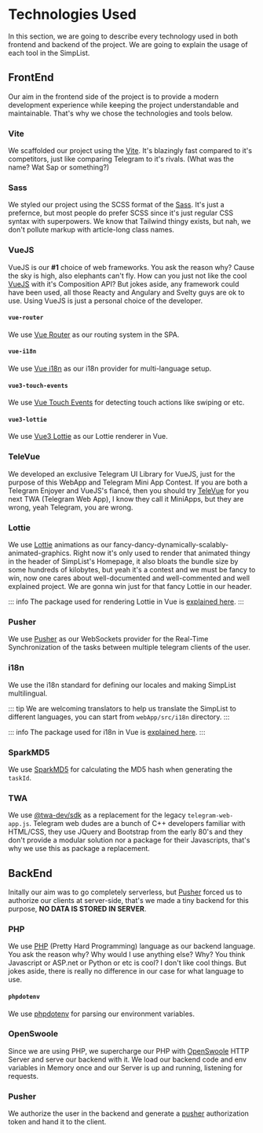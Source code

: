 # Technologies Used
In this section, we are going to describe every technology used in both frontend and backend of the project. We are going to explain the usage of each tool in the SimpList.

## FrontEnd
Our aim in the frontend side of the project is to provide a modern development experience while keeping the project understandable and maintainable. That's why we chose the technologies and tools below.

### Vite
We scaffolded our project using the [Vite](https://vitejs.dev/). It's blazingly fast compared to it's competitors, just like comparing Telegram to it's rivals. (What was the name? Wat Sap or something?)

### Sass
We styled our project using the SCSS format of the [Sass](https://sass-lang.com/). It's just a prefernce, but most people do prefer SCSS since it's just regular CSS syntax with superpowers. We know that Tailwind thingy exists, but nah, we don't pollute markup with article-long class names.

### VueJS
VueJS is our **#1** choice of web frameworks. You ask the reason why? Cause the sky is high, also elephants can't fly. How can you just not like the cool [VueJS](https://vuejs.org/) with it's Composition API? But jokes aside, any framework could have been used, all those Reacty and Angulary and Svelty guys are ok to use. Using VueJS is just a personal choice of the developer.

#### `vue-router`
We use [Vue Router](https://router.vuejs.org/) as our routing system in the SPA.

#### `vue-i18n`
We use [Vue i18n](https://vue-i18n.intlify.dev/) as our i18n provider for multi-language setup.

#### `vue3-touch-events`
We use [Vue Touch Events](https://github.com/robinrodricks/vue3-touch-events) for detecting touch actions like swiping or etc.

#### `vue3-lottie`
We use [Vue3 Lottie](https://www.npmjs.com/package/vue3-lottie) as our Lottie renderer in Vue.

### TeleVue
We developed an exclusive Telegram UI Library for VueJS, just for the purpose of this WebApp and Telegram Mini App Contest. If you are both a Telegram Enjoyer and VueJS's fiancé, then you should try [TeleVue](https://github.com/erfanmola/TeleVue) for you next TWA (Telegram Web App), I know they call it MiniApps, but they are wrong, yeah Telegram, you are wrong.

### Lottie
We use [Lottie](https://airbnb.design/lottie/) animations as our fancy-dancy-dynamically-scalably-animated-graphics. Right now it's only used to render that animated thingy in the header of SimpList's Homepage, it also bloats the bundle size by some hundreds of kilobytes, but yeah it's a contest and we must be fancy to win, now one cares about well-documented and well-commented and well explained project. We are gonna win just for that fancy Lottie in our header. 

::: info
The package used for rendering Lottie in Vue is [explained here](#vue3-lottie).
:::

### Pusher
We use [Pusher](https://pusher.com/) as our WebSockets provider for the Real-Time Synchronization of the tasks between multiple telegram clients of the user.

### i18n
We use the i18n standard for defining our locales and making SimpList multilingual.

::: tip
We are welcoming translators to help us translate the SimpList to different languages, you can start from `webApp/src/i18n` directory.
:::

::: info
The package used for i18n in Vue is [explained here](#vue-i18n).
:::

### SparkMD5
We use [SparkMD5](https://www.npmjs.com/package/spark-md5) for calculating the MD5 hash when generating the `taskId`.

### TWA

We use [@twa-dev/sdk](https://github.com/twa-dev/SDK) as a replacement for the legacy `telegram-web-app.js`. Telegram web dudes are a bunch of C++ developers familiar with HTML/CSS, they use JQuery and Bootstrap from the early 80's and they don't provide a modular solution nor a package for their Javascripts, that's why we use this as package a replacement. 

## BackEnd
Initally our aim was to go completely serverless, but [Pusher](#pusher) forced us to authorize our clients at server-side, that's we made a tiny backend for this purpose, **NO DATA IS STORED IN SERVER**.

### PHP
We use [PHP](https://php.net) (Pretty Hard Programming) language as our backend language. You ask the reason why? Why would I use anything else? Why? You think Javascript or ASP.net or Python or etc is cool? I don't like cool things. But jokes aside, there is really no difference in our case for what language to use.

#### `phpdotenv`
We use [phpdotenv](https://github.com/vlucas/phpdotenv) for parsing our environment variables.

### OpenSwoole
Since we are using PHP, we supercharge our PHP with [OpenSwoole](https://openswoole.com/) HTTP Server and serve our backend with it. We load our backend code and env variables in Memory once and our Server is up and running, listening for requests.

### Pusher
We authorize the user in the backend and generate a [pusher](#pusher) authorization token and hand it to the client.